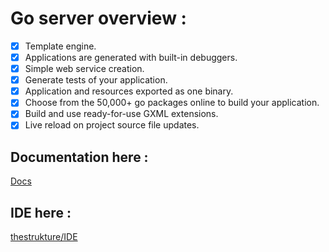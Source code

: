 # Go server overview :

- [x] Template engine.
- [x] Applications are generated with built-in debuggers.
- [x] Simple web service creation.
- [x] Generate tests of your application.
- [x] Application and resources exported as one binary.
- [x] Choose from the 50,000+ go packages online to build your application.
- [x] Build and use ready-for-use GXML extensions.
- [x] Live reload on project source file updates.

## Documentation here :
[Docs](http://golangserver.com)

## IDE here :
[thestrukture/IDE](https://github.com/thestrukture/IDE)


